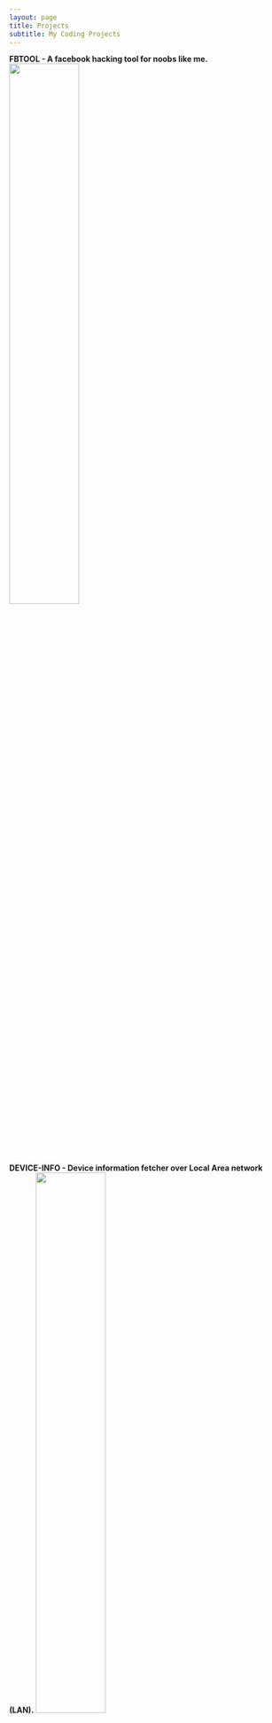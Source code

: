 ```yaml
---
layout: page
title: Projects
subtitle: My Coding Projects
---
```


**FBTOOL - A facebook hacking tool for noobs like me.**
<img src="hhttps://raw.githubusercontent.com/mkdirlove/mkdirlove.github.io/master/projects-img/fbtool.png" width="50%">
<br>
<br>
<br>
**DEVICE-INFO - Device information fetcher over Local Area network (LAN).**
<img src="https://raw.githubusercontent.com/mkdirlove/mkdirlove.github.io/master/projects-img/device-info.png" width="50%">
<br>
<br>
<br>
**SSLSTRIP-NG - A simpe automated man in the middle attack tool.**
<img src="https://raw.githubusercontent.com/mkdirlove/mkdirlove.github.io/master/projects-img/sslstrip-ng.png" width="50%">
<br>
<br>
<br>
**WEPWN - A simple attack tool for WEP encrypted networks.**
<img src="https://raw.githubusercontent.com/mkdirlove/mkdirlove.github.io/master/projects-img/wepwn.png" width="50%">
<br>
<br>
<br>
**SPAM-EMAIL - A tool for spamming Gmail, Yahoo, Hotmail/Outlook.**
<img src="https://raw.githubusercontent.com/mkdirlove/mkdirlove.github.io/master/projects-img/spam-email.png" width="50%"> 
<br>
<br>
<br>
**WI-TOOLKIT - A WiFi hacking tool for Termux users.**
<img src="https://raw.githubusercontent.com/mkdirlove/mkdirlove.github.io/master/projects-img/wi-toolkit.png" width="50%">
